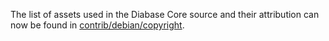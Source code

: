 The list of assets used in the Diabase Core source and their attribution can now be found in [contrib/debian/copyright](../contrib/debian/copyright).
